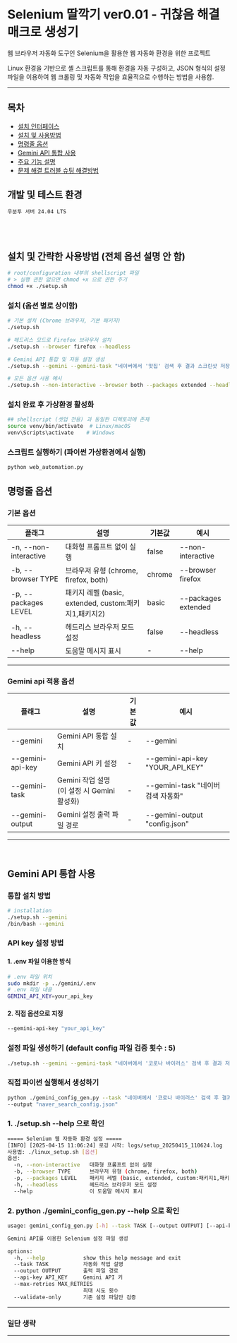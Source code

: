 # Selenium 딸깍기 ver0.01 - 귀찮음 해결 매크로 생성기 

웹 브라우저 자동화 도구인 Selenium을 활용한 웹 자동화 환경을 위한 프로젝트

 Linux 환경을 기반으로 셸 스크립트를 통해 환경을 자동 구성하고, JSON 형식의 설정 파일을 이용하여 웹 크롤링 및 자동화 작업을 효율적으로 수행하는 방법을 사용함.
<hr/>

## 목차
- [설치 인터페이스](#header-1)
- [설치 및 사용방법](#header-2)
- [명령줄 옵션](#header-3)
- [Gemini API 통합 사용](#header-4)
- [주요 기능 설명](#header-5)
- [문제 해결 트러블 슈팅 해결방법](#header-6)

<a id="header-1"></a>
## 개발 및 테스트 환경
```bash
우분투 서버 24.04 LTS
```

<br/>
<br/>

<a id="header-2"></a>
## 설치 및 간략한 사용방법 (전체 옵션 설명 안 함)

```bash
# root/configuration 내부의 shellscript 파일
# > 실행 권한 없으면 chmod +x 으로 권한 주기
chmod +x ./setup.sh
```

### 설치 (옵션 별로 상이함)
```bash
# 기본 설치 (Chrome 브라우저, 기본 패키지)
./setup.sh

# 헤드리스 모드로 Firefox 브라우저 설치
./setup.sh --browser firefox --headless

# Gemini API 통합 및 자동 설정 생성
./setup.sh --gemini --gemini-task "네이버에서 '맛집' 검색 후 결과 스크린샷 저장" --gemini-output "naver_search.json"

# 모든 옵션 사용 예시
./setup.sh --non-interactive --browser both --packages extended --headless --gemini
```

### 설치 완료 후 가상환경 활성화
```bash
## shellscript (셋업 전용) 과 동일한 디렉토리에 존재
source venv/bin/activate  # Linux/macOS
venv\Scripts\activate    # Windows
```

### 스크립트 실행하기 (파이썬 가상환경에서 실행)
```bash
python web_automation.py
```

<a id="header-3"></a>
## 명령줄 옵션

### 기본 옵션
| 플래그 | 설명 | 기본값 | 예시 |
| --- | --- | --- | --- |
| -n, --non-interactive | 대화형 프롬프트 없이 실행 | false | --non-interactive |
| -b, --browser TYPE | 브라우저 유형 (chrome, firefox, both) | chrome | --browser firefox |
| -p, --packages LEVEL | 패키지 레벨 (basic, extended, custom:패키지1,패키지2) | basic | --packages extended |
| -h, --headless | 헤드리스 브라우저 모드 설정 | false | --headless |
| --help | 도움말 메시지 표시 | - | --help |
<hr/>

### Gemini api 적용 옵션
| 플래그 | 설명 | 기본값 | 예시 |
| --- | --- | --- | --- |
| --gemini | Gemini API 통합 설치 | - | --gemini |
| --gemini-api-key | Gemini API 키 설정 | - | --gemini-api-key "YOUR_API_KEY" |
| --gemini-task | Gemini 작업 설명 (이 설정 시 Gemini 활성화) | - | --gemini-task "네이버 검색 자동화" |
| --gemini-output | Gemini 설정 출력 파일 경로 | - | --gemini-output "config.json" |
<hr/>

<br/>

<a id="header-4"></a>
## Gemini API 통합 사용

### 통합 설치 방법
```bash
# installation
./setup.sh --gemini 
/bin/bash --gemini
```

### API key 설정 방법
#### 1. .env 파일 이용한 방식
```bash
# .env 파일 위치
sudo mkdir -p ../gemini/.env
# .env 파일 내용
GEMINI_API_KEY=your_api_key
```
#### 2. 직접 옵션으로 지정
```bash
--gemini-api-key "your_api_key"
```

### 설정 파일 생성하기 (default config 파일 검증 횟수 : 5)
```bash
./setup.sh --gemini --gemini-task "네이버에서 '코로나 바이러스' 검색 후 결과 저장" --gemini-output "naver_search_config.json"
```
### 직접 파이썬 실행해서 생성하기
```bash
python ./gemini_config_gen.py --task "네이버에서 '코로나 바이러스' 검색 후 결과 저장" 
--output "naver_search_config.json"
```

<a id="header-5"></a>

### 1. ./setup.sh --help 으로 확인

```bash
===== Selenium 웹 자동화 환경 설정 =====
[INFO] [2025-04-15 11:06:24] 로깅 시작: logs/setup_20250415_110624.log
사용법: ./linux_setup.sh [옵션]
옵션:
  -n, --non-interactive   대화형 프롬프트 없이 실행
  -b, --browser TYPE      브라우저 유형 (chrome, firefox, both)
  -p, --packages LEVEL    패키지 레벨 (basic, extended, custom:패키지1,패키지2)
  -h, --headless          헤드리스 브라우저 모드 설정
  --help                  이 도움말 메시지 표시
```

### 2. python ./gemini_config_gen.py --help 으로 확인

```bash
usage: gemini_config_gen.py [-h] --task TASK [--output OUTPUT] [--api-key API_KEY] [--max-retries MAX_RETRIES] [--validate-only]

Gemini API를 이용한 Selenium 설정 파일 생성

options:
  -h, --help            show this help message and exit
  --task TASK           자동화 작업 설명
  --output OUTPUT       출력 파일 경로
  --api-key API_KEY     Gemini API 키
  --max-retries MAX_RETRIES
                        최대 시도 횟수
  --validate-only       기존 설정 파일만 검증
```

<hr/>

<a id="header-6"></a>
### 일단 생략

<hr/>
